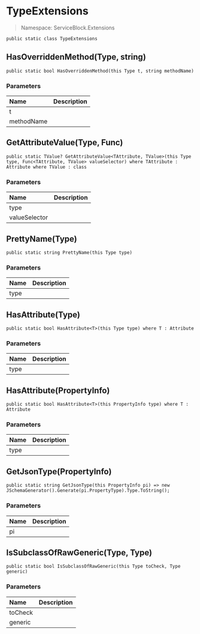 # TypeExtensions

> Namespace: ServiceBlock.Extensions

```text
public static class TypeExtensions
```

## HasOverriddenMethod\(Type, string\)

```text
public static bool HasOverriddenMethod(this Type t, string methodName)
```

### Parameters

| Name | Description |
| :--- | :--- |
| t |  |
| methodName |  |

## GetAttributeValue\(Type, Func\)

```text
public static TValue? GetAttributeValue<TAttribute, TValue>(this Type type, Func<TAttribute, TValue> valueSelector) where TAttribute : Attribute where TValue : class
```

### Parameters

| Name | Description |
| :--- | :--- |
| type |  |
| valueSelector |  |

## PrettyName\(Type\)

```text
public static string PrettyName(this Type type)
```

### Parameters

| Name | Description |
| :--- | :--- |
| type |  |

## HasAttribute\(Type\)

```text
public static bool HasAttribute<T>(this Type type) where T : Attribute
```

### Parameters

| Name | Description |
| :--- | :--- |
| type |  |

## HasAttribute\(PropertyInfo\)

```text
public static bool HasAttribute<T>(this PropertyInfo type) where T : Attribute
```

### Parameters

| Name | Description |
| :--- | :--- |
| type |  |

## GetJsonType\(PropertyInfo\)

```text
public static string GetJsonType(this PropertyInfo pi) => new JSchemaGenerator().Generate(pi.PropertyType).Type.ToString();
```

### Parameters

| Name | Description |
| :--- | :--- |
| pi |  |

## IsSubclassOfRawGeneric\(Type, Type\)

```text
public static bool IsSubclassOfRawGeneric(this Type toCheck, Type generic)
```

### Parameters

| Name | Description |
| :--- | :--- |
| toCheck |  |
| generic |  |


